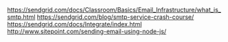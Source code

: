 https://sendgrid.com/docs/Classroom/Basics/Email_Infrastructure/what_is_smtp.html
https://sendgrid.com/blog/smtp-service-crash-course/
https://sendgrid.com/docs/Integrate/index.html
http://www.sitepoint.com/sending-email-using-node-js/
